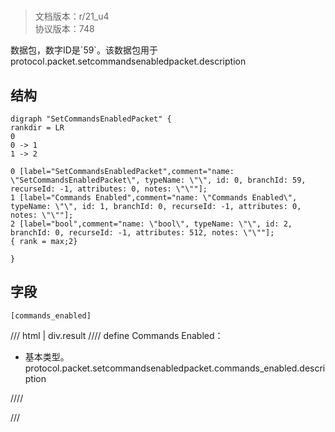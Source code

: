 # <!-- md:samp SetCommandsEnabledPacket -->

> 文档版本：r/21_u4<br/>协议版本：748

<!-- md:samp SetCommandsEnabledPacket -->数据包，数字ID是`59`。该数据包用于protocol.packet.setcommandsenabledpacket.description

## 结构

```viz
digraph "SetCommandsEnabledPacket" {
rankdir = LR
0
0 -> 1
1 -> 2

0 [label="SetCommandsEnabledPacket",comment="name: \"SetCommandsEnabledPacket\", typeName: \"\", id: 0, branchId: 59, recurseId: -1, attributes: 0, notes: \"\""];
1 [label="Commands Enabled",comment="name: \"Commands Enabled\", typeName: \"\", id: 1, branchId: 0, recurseId: -1, attributes: 0, notes: \"\""];
2 [label="bool",comment="name: \"bool\", typeName: \"\", id: 2, branchId: 0, recurseId: -1, attributes: 512, notes: \"\""];
{ rank = max;2}

}

```

## 字段

```title='SetCommandsEnabledPacket'
[commands_enabled]
```

/// html | div.result
//// define
Commands Enabled：<!-- md:samp bool -->

- 基本类型。protocol.packet.setcommandsenabledpacket.commands_enabled.description


////

///

